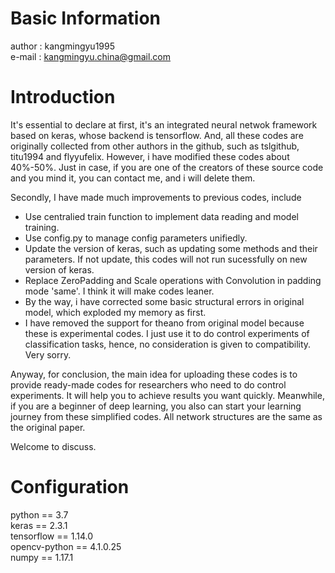 # Basic Information
author  : kangmingyu1995<br>
e-mail  : kangmingyu.china@gmail.com


# Introduction
It's essential to declare at first, it's an integrated neural netwok framework based on keras, whose backend is tensorflow. And, all these codes are originally collected from other authors in the github, such as tslgithub, titu1994 and flyyufelix. However, i have modified these codes about 40%-50%. Just in case, if you are one of the creators of these source code and you mind it, you can contact me, and i will delete them.  

Secondly, I have made much improvements to previous codes, include
- Use centralied train function to implement data reading and model training.
- Use config.py to manage config parameters unifiedly. 
- Update the version of keras, such as updating some methods and their parameters. If not update, this codes will not run sucessfully on new version of keras.
- Replace ZeroPadding and Scale operations with Convolution in padding mode 'same'. I think it will make codes leaner.
- By the way, i have corrected some basic structural errors in original model, which exploded my memory as first.
- I have removed the support for theano from original model because these is experimental codes. I just use it to do control experiments of classification tasks, hence, no consideration is given to compatibility. Very sorry.    

Anyway, for conclusion, the main idea for uploading these codes is to provide ready-made codes for researchers who need to do control experiments. It will help you to achieve results you want quickly. Meanwhile, if you are a beginner of deep learning, you also can start your learning journey from these simplified codes. All network structures are the same as the original paper.

Welcome to discuss.


# Configuration
python == 3.7<br>
keras == 2.3.1<br>
tensorflow == 1.14.0<br>
opencv-python == 4.1.0.25<br>
numpy == 1.17.1







